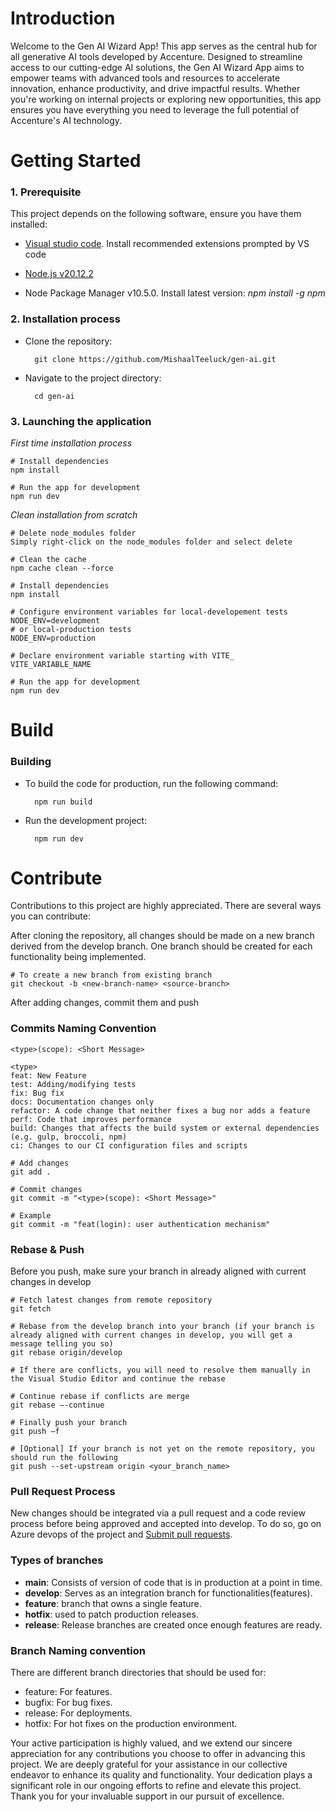 # Introduction

Welcome to the Gen AI Wizard App! This app serves as the central hub for all generative AI tools developed by Accenture. Designed to streamline access to our cutting-edge AI solutions, the Gen AI Wizard App aims to empower teams with advanced tools and resources to accelerate innovation, enhance productivity, and drive impactful results. Whether you're working on internal projects or exploring new opportunities, this app ensures you have everything you need to leverage the full potential of Accenture's AI technology.

# Getting Started

### 1. Prerequisite 

This project depends on the following software, ensure you have them installed:

* [Visual studio code](https://code.visualstudio.com/download). Install recommended extensions prompted by VS code

* [Node.js v20.12.2](https://nodejs.org/en/download)

* Node Package Manager v10.5.0. Install latest version: _npm install -g npm_

### 2. Installation process

* Clone the repository:

		git clone https://github.com/MishaalTeeluck/gen-ai.git

* Navigate to the project directory:

    	cd gen-ai

### 3. Launching the application

_First time installation process_

	# Install dependencies
	npm install

	# Run the app for development
	npm run dev

_Clean installation from scratch_

	# Delete node_modules folder
	Simply right-click on the node_modules folder and select delete

	# Clean the cache
	npm cache clean --force

	# Install dependencies
	npm install

	# Configure environment variables for local-developement tests
	NODE_ENV=development
	# or local-production tests
	NODE_ENV=production

	# Declare environment variable starting with VITE_
	VITE_VARIABLE_NAME

	# Run the app for development
	npm run dev

# Build

### Building

- To build the code for production, run the following command:

		npm run build

- Run the development project:

		npm run dev

# Contribute

Contributions to this project are highly appreciated. There are several ways you can contribute:

After cloning the repository, all changes should be made on a new branch derived from the develop branch. One branch should be created for each functionality being implemented.

	# To create a new branch from existing branch
	git checkout -b <new-branch-name> <source-branch>

After adding changes, commit them and push

### Commits Naming Convention

	<type>(scope): <Short Message>

	<type>
	feat: New Feature
	test: Adding/modifying tests
	fix: Bug fix
	docs: Documentation changes only
	refactor: A code change that neither fixes a bug nor adds a feature
	perf: Code that improves performance
	build: Changes that affects the build system or external dependencies (e.g. gulp, broccoli, npm)
	ci: Changes to our CI configuration files and scripts

	# Add changes
	git add .

	# Commit changes
	git commit -m "<type>(scope): <Short Message>"

	# Example
	git commit -m "feat(login): user authentication mechanism"


### Rebase & Push

Before you push, make sure your branch in already aligned with current changes in develop

	# Fetch latest changes from remote repository
	git fetch

	# Rebase from the develop branch into your branch (if your branch is already aligned with current changes in develop, you will get a message telling you so)
	git rebase origin/develop

	# If there are conflicts, you will need to resolve them manually in the Visual Studio Editor and continue the rebase

	# Continue rebase if conflicts are merge
	git rebase –-continue

	# Finally push your branch
	git push –f

	# [Optional] If your branch is not yet on the remote repository, you should run the following
	git push --set-upstream origin <your_branch_name>

### Pull Request Process

New changes should be integrated via a pull request and a code review process before being approved and accepted into develop. To do so, go on Azure devops of the project and [Submit pull requests](https://github.com/MishaalTeeluck/gen-ai/pulls).

### Types of branches

* __main__: Consists of version of code that is in production at a point in time.
* __develop__: Serves as an integration branch for functionalities(features).
* __feature__: branch that owns a single feature.
* __hotfix__: used to patch production releases.
* __release__: Release branches are created once enough features are ready.

### Branch Naming convention

There are different branch directories that should be used for:

* feature: For features.
* bugfix: For bug fixes.
* release: For deployments.
* hotfix: For hot fixes on the production environment.

Your active participation is highly valued, and we extend our sincere appreciation for any contributions you choose to offer in advancing this project. We are deeply grateful for your assistance in our collective endeavor to enhance its quality and functionality. Your dedication plays a significant role in our ongoing efforts to refine and elevate this project. Thank you for your invaluable support in our pursuit of excellence.